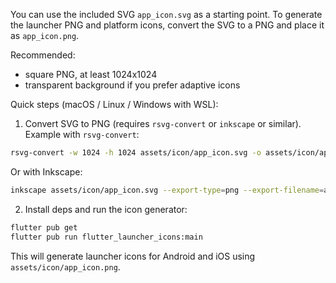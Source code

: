 You can use the included SVG `app_icon.svg` as a starting point. To generate the launcher PNG and platform icons, convert the SVG to a PNG and place it as `app_icon.png`.

Recommended:
- square PNG, at least 1024x1024
- transparent background if you prefer adaptive icons

Quick steps (macOS / Linux / Windows with WSL):

1. Convert SVG to PNG (requires `rsvg-convert` or `inkscape` or similar). Example with `rsvg-convert`:

```bash
rsvg-convert -w 1024 -h 1024 assets/icon/app_icon.svg -o assets/icon/app_icon.png
```

Or with Inkscape:

```bash
inkscape assets/icon/app_icon.svg --export-type=png --export-filename=assets/icon/app_icon.png --export-width=1024 --export-height=1024
```

2. Install deps and run the icon generator:

```bash
flutter pub get
flutter pub run flutter_launcher_icons:main
```

This will generate launcher icons for Android and iOS using `assets/icon/app_icon.png`.
